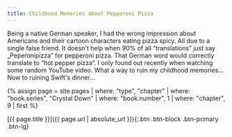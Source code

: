 ```yaml
---
title: Childhood Memories about Pepperoni Pizza
---
```

Being a native German speaker, I had the wrong impression about Americans and their cartoon characters eating pizza spicy.
All due to a single false friend.
It doesn't help when 90% of all “translations” just say „Peperonipizza” for pepperoni pizza.
That German word would correctly translate to “hot pepper pizza”.
I only found out recently when watching some random YouTube video.
What a way to ruin my childhood memories…
Now to ruining Swift's dinner…

{% assign page = site.pages
  | where: "type", "chapter"
  | where: "book.series", "Crystal Down"
  | where: "book.number", 1
  | where: "chapter", 9
  | first %}

[{{ page.title }}]({{ page.url | absolute_url }}){:.btn .btn-block .btn-primary .btn-lg}
<!--more-->
